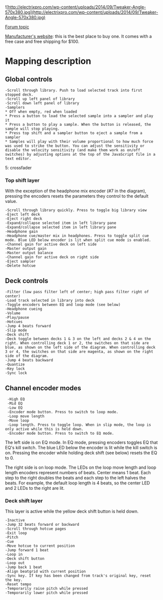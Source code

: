![http://electrixpro.com/wp-content/uploads/2014/09/Tweaker-Angle-570x380.jpg](http://electrixpro.com/wp-content/uploads/2014/09/Tweaker-Angle-570x380.jpg)

[Forum topic](http://mixxx.org/forums/viewtopic.php?f=7&t=7189)

[Manufacturer's website](http://electrixpro.com/): this is the best
place to buy one. It comes with a free case and free shipping for $100.

# Mapping description

## Global controls

    -Scroll through library. Push to load selected track into first stopped deck.
    -Scroll up left panel of library
    -Scroll down left panel of library
    -Samplers
    * Off when empty, red when loaded
    * Press a button to load the selected sample into a sampler and play it
    * Press a button to play a sample. When the button is released, the sample will stop playing.
    * Press top shift and a sampler button to eject a sample from a sampler
    * Samples will play with their volume proportional to how much force was used to strike the button. You can adjust the sensitivity or disable the velocity sensitivity (and make them work as on/off switches) by adjusting options at the top of the JavaScript file in a text editor.

5: crossfader

### Top shift layer

With the exception of the headphone mix encoder (\#7 in the diagram),
pressing the encoders resets the parameters they control to the default
value.

    -Scroll through library quickly. Press to toggle big library view
    -Eject left deck
    -Eject right deck
    -Expand/collapse selected item in left library pane
    -Expand/collapse selected item in left library pane
    -Headphone gain
    -Headphone cue/master mix in headphones. Press to toggle split cue mode. Blue LED below encoder is lit when split cue mode is enabled.
    -Channel gain for active deck on left side
    -Master output gain
    -Master output balance
    -Channel gain for active deck on right side
    -Eject sampler
    -Delete hotcue

## Deck controls

    -Filter (low pass filter left of center; high pass filter right of center)
    -Load track selected in library into deck
    -Toggle encoders between EQ and loop mode (see below)
    -Headphone cueing
    -Volume
    -Play/pause
    -Hotcues
    -Jump 4 beats forward
    -Slip mode
    -Deck shift
    -Deck toggle between decks 1 & 3 on the left and decks 2 & 4 on the right. When controlling deck 1 or 2, the switches on that side are blue, as shown on the left side of the diagram. When controlling deck 3 or 4, the switches on that side are magenta, as shown on the right side of the diagram.
    -Jump 4 beats backward
    -Quantize
    -Key lock
    -Sync lock

## Channel encoder modes

``` 
 -High EQ
 -Mid EQ
 -Low EQ
 -Encoder mode button. Press to switch to loop mode.
 -Loop move length
 -Move loop
 -Loop length. Press to toggle loop. When in slip mode, the loop is only active while this is held down.
 -Encoder mode button. Press to switch to EQ mode.
```

The left side is on EQ mode. In EQ mode, pressing encoders toggles EQ
that EQ's kill switch. The blue LED below the encoder is lit while the
kill switch is on. Pressing the encoder while holding deck shift (see
below) resets the EQ to 0.

The right side is on loop mode. The LEDs on the loop move length and
loop length encoders represent numbers of beats. Center means 1 beat.
Each step to the right doubles the beats and each step to the left
halves the beats. For example, the default loop length is 4 beats, so
the center LED and 2 LEDs to the right are lit.

### Deck shift layer

This layer is active while the yellow deck shift button is held down.

    -Inactive
    -Jump 32 beats forward or backward
    -Scroll through hotcue pages
    -Exit loop
    -Pitch
    -Cue
    -Move hotcue to current position
    -Jump forward 1 beat
    -Loop in
    -Deck shift button
    -Loop out
    -Jump back 1 beat
    -Align beatgrid with current position
    -Sync key. If key has been changed from track's original key, reset the key.
    -Reset tempo
    -Temporarily raise pitch while pressed
    -Temporarily lower pitch while pressed
